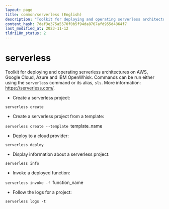 ```yaml
---
layout: page
title: common/serverless (English)
description: "Toolkit for deploying and operating serverless architectures on AWS, Google Cloud, Azure and IBM OpenWhisk."
content_hash: 7daf3e375a5570f0b5f94da8767afd955d4864f7
last_modified_at: 2023-11-12
tldri18n_status: 2
---
```

# serverless

Toolkit for deploying and operating serverless architectures on AWS, Google Cloud, Azure and IBM OpenWhisk.
Commands can be run either using the `serverless` command or its alias, `sls`.
More information: <https://serverless.com/>.

- Create a serverless project:

`serverless create`

- Create a serverless project from a template:

`serverless create --template `<span class="tldr-var badge badge-pill bg-dark-lm bg-white-dm text-white-lm text-dark-dm font-weight-bold">template_name</span>

- Deploy to a cloud provider:

`serverless deploy`

- Display information about a serverless project:

`serverless info`

- Invoke a deployed function:

`serverless invoke -f `<span class="tldr-var badge badge-pill bg-dark-lm bg-white-dm text-white-lm text-dark-dm font-weight-bold">function_name</span>

- Follow the logs for a project:

`serverless logs -t`
